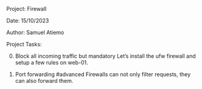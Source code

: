 Project: Firewall

Date: 15/10/2023

Author: Samuel Atiemo

Project Tasks:

0. Block all incoming traffic but
mandatory
Let’s install the ufw firewall and setup a few rules on web-01.

1. Port forwarding
#advanced
Firewalls can not only filter requests, they can also forward them.


